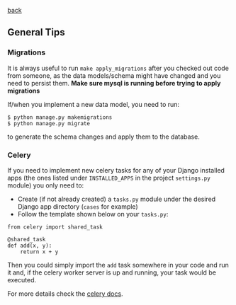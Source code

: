 [back](../README.md)

## General Tips

### Migrations
It is always useful to run `make apply_migrations` after you checked out code from someone, as the data models/schema might
have changed and you need to persist them. **Make sure mysql is running before trying to apply migrations**

If/when you implement a new data model, you need to run:
```
$ python manage.py makemigrations
$ python manage.py migrate
```

to generate the schema changes and apply them to the database.

### Celery
If you need to implement new celery tasks for any of your Django installed apps (the ones listed under `INSTALLED_APPS` in the project `settings.py` module) you only need to:

  - Create (if not already created) a `tasks.py` module under the desired Django app directory (`cases` for example)
  - Follow the template shown below on your `tasks.py`:
  ```
  from celery import shared_task

  @shared_task
  def add(x, y):
      return x + y
  ```

Then you could simply import the `add` task somewhere in your code and run it and, if the celery worker server is up and running, your task would be executed.

For more details check the [celery docs](https://docs.celeryproject.org/en/4.4.2/django/first-steps-with-django.html).
